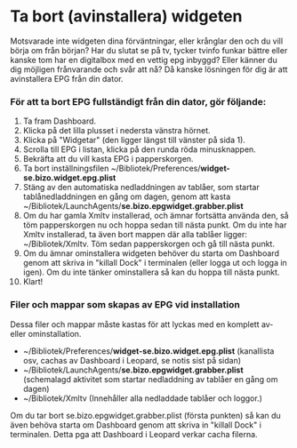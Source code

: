 # Ta bort (avinstallera) widgeten #
Motsvarade inte widgeten dina förväntningar, eller krånglar den och du vill börja om från början? Har du slutat se på tv, tycker tvinfo funkar bättre eller kanske tom har en digitalbox med en vettig epg inbyggd? Eller känner du dig möjligen frånvarande och svår att nå?
Då kanske lösningen för dig är att avinstallera EPG från din dator.

### För att ta bort EPG fullständigt från din dator, gör följande: ###
  1. Ta fram Dashboard.
  1. Klicka på det lilla plusset i nedersta vänstra hörnet.
  1. Klicka på "Widgetar" (den ligger längst till vänster på sida 1).
  1. Scrolla till EPG i listan, klicka på den runda röda minusknappen.
  1. Bekräfta att du vill kasta EPG i papperskorgen.
  1. Ta bort inställningsfilen ~/Bibliotek/Preferences/**widget-se.bizo.widget.epg.plist**
  1. Stäng av den automatiska nedladdningen av tablåer, som startar tablånedladdningen en gång om dagen, genom att kasta ~/Bibliotek/LaunchAgents/**se.bizo.epgwidget.grabber.plist**
  1. Om du har gamla Xmltv installerad, och ämnar fortsätta använda den, så töm papperskorgen nu och hoppa sedan till nästa punkt. Om du inte har Xmltv installerad, ta även bort mappen där alla tablåer ligger: ~/Bibliotek/Xmltv. Töm sedan papperskorgen och gå till nästa punkt.
  1. Om du ämnar ominstallera widgeten behöver du starta om Dashboard genom att skriva in "killall Dock" i terminalen (eller logga ut och logga in igen). Om du inte tänker ominstallera så kan du hoppa till nästa punkt.
  1. Klart!

### Filer och mappar som skapas av EPG vid installation ###
Dessa filer och mappar måste kastas för att lyckas med en komplett av- eller ominstallation.
  * ~/Bibliotek/Preferences/**widget-se.bizo.widget.epg.plist** (kanallista osv, cachas av Dashboard i Leopard, se notis sist på sidan)
  * ~/Bibliotek/LaunchAgents/**se.bizo.epgwidget.grabber.plist** (schemalagd aktivitet som startar nedladdning av tablåer en gång om dagen)
  * ~/Bibliotek/Xmltv (Innehåller alla nedladdade tablåer och loggor.)

Om du tar bort se.bizo.epgwidget.grabber.plist (första punkten) så kan du även behöva starta om Dashboard genom att skriva in "killall Dock" i terminalen. Detta pga att Dashboard i Leopard verkar cacha filerna.
